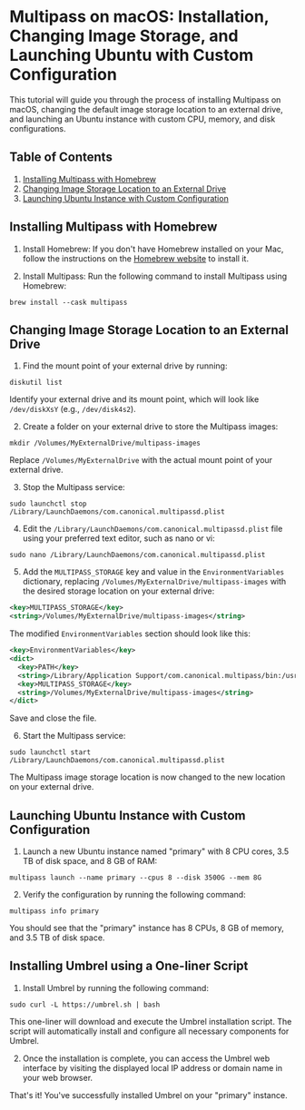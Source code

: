 # Multipass on macOS: Installation, Changing Image Storage, and Launching Ubuntu with Custom Configuration

This tutorial will guide you through the process of installing Multipass on macOS, changing the default image storage location to an external drive, and launching an Ubuntu instance with custom CPU, memory, and disk configurations.

## Table of Contents

1. [Installing Multipass with Homebrew](#installing-multipass-with-homebrew)
2. [Changing Image Storage Location to an External Drive](#changing-image-storage-location-to-an-external-drive)
3. [Launching Ubuntu Instance with Custom Configuration](#launching-ubuntu-instance-with-custom-configuration)

## Installing Multipass with Homebrew

1. Install Homebrew: If you don't have Homebrew installed on your Mac, follow the instructions on the [Homebrew website](https://brew.sh/) to install it.

2. Install Multipass: Run the following command to install Multipass using Homebrew:

```
brew install --cask multipass
```

## Changing Image Storage Location to an External Drive

1. Find the mount point of your external drive by running:

```
diskutil list
```

Identify your external drive and its mount point, which will look like `/dev/diskXsY` (e.g., `/dev/disk4s2`).

2. Create a folder on your external drive to store the Multipass images:

```
mkdir /Volumes/MyExternalDrive/multipass-images
```

Replace `/Volumes/MyExternalDrive` with the actual mount point of your external drive.

3. Stop the Multipass service:

```
sudo launchctl stop /Library/LaunchDaemons/com.canonical.multipassd.plist
```

4. Edit the `/Library/LaunchDaemons/com.canonical.multipassd.plist` file using your preferred text editor, such as nano or vi:

```
sudo nano /Library/LaunchDaemons/com.canonical.multipassd.plist
```

5. Add the `MULTIPASS_STORAGE` key and value in the `EnvironmentVariables` dictionary, replacing `/Volumes/MyExternalDrive/multipass-images` with the desired storage location on your external drive:

```xml
<key>MULTIPASS_STORAGE</key>
<string>/Volumes/MyExternalDrive/multipass-images</string>
```

The modified `EnvironmentVariables` section should look like this:

```xml
<key>EnvironmentVariables</key>
<dict>
  <key>PATH</key>
  <string>/Library/Application Support/com.canonical.multipass/bin:/usr/bin:/bin:/usr/sbin:/sbin</string>
  <key>MULTIPASS_STORAGE</key>
  <string>/Volumes/MyExternalDrive/multipass-images</string>
</dict>
```

Save and close the file.

6. Start the Multipass service:

```
sudo launchctl start /Library/LaunchDaemons/com.canonical.multipassd.plist
```

The Multipass image storage location is now changed to the new location on your external drive.

## Launching Ubuntu Instance with Custom Configuration

1. Launch a new Ubuntu instance named "primary" with 8 CPU cores, 3.5 TB of disk space, and 8 GB of RAM:

```
multipass launch --name primary --cpus 8 --disk 3500G --mem 8G
```

2. Verify the configuration by running the following command:

```
multipass info primary
```

You should see that the "primary" instance has 8 CPUs, 8 GB of memory, and 3.5 TB of disk space.


## Installing Umbrel using a One-liner Script

1. Install Umbrel by running the following command:

```
sudo curl -L https://umbrel.sh | bash
```

This one-liner will download and execute the Umbrel installation script. The script will automatically install and configure all necessary components for Umbrel.

2. Once the installation is complete, you can access the Umbrel web interface by visiting the displayed local IP address or domain name in your web browser.

That's it! You've successfully installed Umbrel on your "primary" instance.
